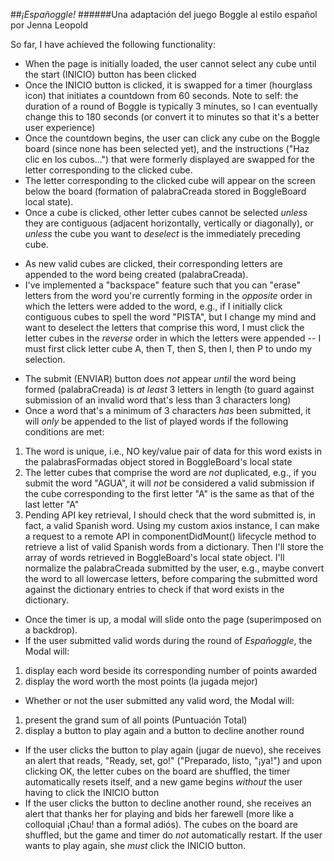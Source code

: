 ##*¡Españoggle!*
######Una adaptación del juego Boggle al estilo español por Jenna Leopold

So far, I have achieved the following functionality:
* When the page is initially loaded, the user cannot select any cube until the start (INICIO) button has been clicked
* Once the INICIO button is clicked, it is swapped for a timer (hourglass icon) that initiates a countdown from 60 seconds. 
Note to self: the duration of a round of Boggle is typically 3 minutes, so I can eventually change this to 180 seconds (or convert it to minutes so that it's a better user experience)
* Once the countdown begins, the user can click any cube on the Boggle board (since none has been selected yet),
and the instructions ("Haz clic en los cubos...") that were formerly displayed are swapped for the letter corresponding to the clicked cube.
* The letter corresponding to the clicked cube will appear on the screen below the board 
(formation of palabraCreada stored in BoggleBoard local state).
* Once a cube is clicked, other letter cubes cannot be selected *unless* they are contiguous (adjacent horizontally, vertically or diagonally),
or *unless* the cube you want to *deselect* is the immediately preceding cube.
- As new valid cubes are clicked, their corresponding letters are appended to the word being created (palabraCreada).
- I've implemented a "backspace" feature such that you can "erase" letters from the word you're currently forming in the *opposite* order in which the letters were added to the word, e.g., if I initially click contiguous cubes to spell the word "PISTA", but I change my mind and want to deselect the letters that comprise this word, I must click the letter cubes in the *reverse* order in which the letters were appended --
I must first click letter cube A, then T, then S, then I, then P to undo my selection.
* The submit (ENVIAR) button does *not* appear *until* the word being formed (palabraCreada) is *at least* 3 letters in length 
(to guard against submission of an invalid word that's less than 3 characters long)
* Once a word that's a minimum of 3 characters *has* been submitted, it will *only* be appended to the list of played words if the following conditions are met:
1. The word is unique, i.e., NO key/value pair of data for this word exists in the palabrasFormadas object stored in BoggleBoard's local state
1. The letter cubes that comprise the word are *not* duplicated, e.g., if you submit the word "AGUA", it will *not* be considered a valid submission if the cube corresponding to the first letter "A" is the same as that of the last letter "A"
1. Pending API key retrieval, I should check that the word submitted is, in fact, a valid Spanish word. 
Using my custom axios instance, I can make a request to a remote API in componentDidMount() lifecycle method to retrieve a list of valid Spanish words from a dictionary. Then I'll store the array of words retrieved in BoggleBoard's local state object. 
I'll normalize the palabraCreada submitted by the user, e.g., maybe convert the word to all lowercase letters, before comparing the submitted word against the dictionary entries to check if that word exists in the dictionary.
* Once the timer is up, a modal will slide onto the page (superimposed on a backdrop).
* If the user submitted valid words during the round of *Españoggle*, the Modal will:
1. display each word beside its corresponding number of points awarded
1. display the word worth the most points (la jugada mejor)
* Whether or not the user submitted any valid word, the Modal will:
1. present the grand sum of all points (Puntuación Total)
1. display a button to play again and a button to decline another round
* If the user clicks the button to play again (jugar de nuevo), she receives an alert that reads,
"Ready, set, go!" ("Preparado, listo, "¡ya!") and upon clicking OK, 
the letter cubes on the board are shuffled, the timer automatically resets itself, and a new game begins *without* the user having to click the INICIO button
* If the user clicks the button to decline another round, she receives an alert that thanks her for playing and bids her farewell 
(more like a colloquial ¡Chau! than a formal adiós). 
The cubes on the board are shuffled, but the game and timer do *not* automatically restart.
If the user wants to play again, she *must* click the INICIO button.